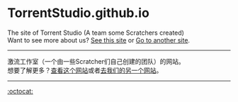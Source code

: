# TorrentStudio.github.io
The site of Torrent Studio (A team some Scratchers created)  
Want to see more about us? [See this site](https://TorrentStudio.github.io) or [Go to another site](https://激流工作室.rthe.net).   

---

激流工作室（一个由一些Scratcher们自己创建的团队）的网站。  
想要了解更多？[查看这个网站](https://TorrentStudio.github.io)或者[去我们的另一个网站](https://激流工作室.rthe.net)。  

---

[:octocat:](https://github.com/TorrentStudio/TorrentStudio.github.io)
